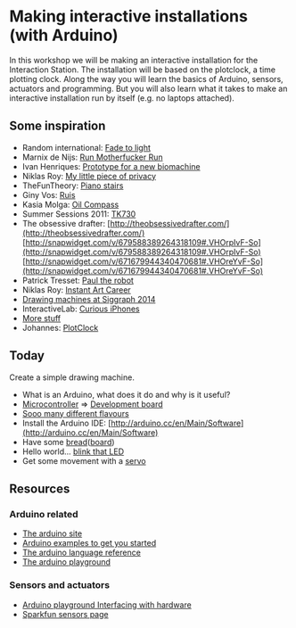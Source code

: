 # Making interactive installations (with Arduino)

In this workshop we will be making an interactive installation for the Interaction Station. The installation will be based on the plotclock, a time plotting clock. Along the way you will learn the basics of Arduino, sensors, actuators and programming. But you will also learn what it takes to make an interactive installation run by itself (e.g. no laptops attached).

## Some inspiration

* Random international: [Fade to light](http://vimeo.com/4103737)
* Marnix de Nijs: [Run Motherfucker Run](http://vimeo.com/20672690)
* Ivan Henriques: [Prototype for a new biomachine](http://ivanhenriques.com/2012/09/25/prototype-for-a-new-biomachine/)
* Niklas Roy: [My little piece of privacy](https://www.youtube.com/watch?v=rKhbUjVyKIc)
* TheFunTheory: [Piano stairs](https://www.youtube.com/watch?v=ivg56TX9kWI)
* Giny Vos: [Ruis](http://vimeo.com/39400030)
* Kasia Molga: [Oil Compass](http://vimeo.com/29138438)
* Summer Sessions 2011: [TK730](http://vimeo.com/44864724)
* The obsessive drafter: 
[http://theobsessivedrafter.com/](http://theobsessivedrafter.com/)<br/>
[http://snapwidget.com/v/679588389264318109#.VHOrpIvF-So](http://snapwidget.com/v/679588389264318109#.VHOrpIvF-So)<br/>
[http://snapwidget.com/v/671679944340470681#.VHOreYvF-So](http://snapwidget.com/v/671679944340470681#.VHOreYvF-So)
* Patrick Tresset: [Paul the robot](https://www.youtube.com/watch?v=bbdQbyff_Sk)
* Niklas Roy: [Instant Art Career](https://www.youtube.com/watch?v=fhL3XgkMiMk#t=98)
* [Drawing machines at Siggraph 2014](http://www.siggraph.org/file/siggraph-2014-arduino-drawing-machines-studio-contributor)
* InteractiveLab: [Curious iPhones](http://www.creativeapplications.net/processing/curious-iphones-by-interactivelab-arduino-processing-opencv-ios-of/)
* [More stuff](http://www.creativeapplications.net/?s=arduino)
* Johannes: [PlotClock](https://www.youtube.com/watch?v=iOLFP90DneY)

## Today
Create a simple drawing machine.

* What is an Arduino, what does it do and why is it useful?
 * [Microcontroller](http://bit.ly/17jj02u) => [Development board](http://en.wikipedia.org/wiki/Microprocessor_development_board)
 * [Sooo many different flavours](http://arduino.cc/en/Main/Products)
* Install the Arduino IDE: [http://arduino.cc/en/Main/Software](http://arduino.cc/en/Main/Software)
* Have some [bread](https://www.youtube.com/watch?v=dvsHkyqzy9M)([board](https://www.youtube.com/watch?v=q_Q5s9AhCR0))
* Hello world... [blink that LED](http://arduino.cc/en/Tutorial/Blink)
* Get some movement with a [servo](...)

## Resources
### Arduino related
* [The arduino site](http://arduino.cc)
* [Arduino examples to get you started](http://arduino.cc/en/Tutorial/HomePage)
* [The arduino language reference](http://arduino.cc/en/Reference/HomePage)
* [The arduino playground](http://playground.arduino.cc/)

### Sensors and actuators
* [Arduino playground Interfacing with hardware](http://playground.arduino.cc/Main/InterfacingWithHardware)
* [Sparkfun sensors page](https://www.sparkfun.com/categories/23)
